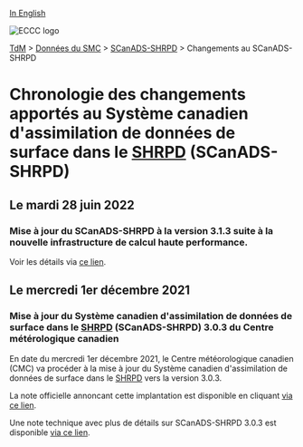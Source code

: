 [In English](changelog_caldas-hrdps_en.md)

![ECCC logo](../../img_eccc-logo.png)

[TdM](../../readme_fr.md) > [Données du SMC](../readme_fr.md) > [SCanADS-SHRPD](readme_caldas-hrdps_fr.md) > Changements au SCanADS-SHRPD

# Chronologie des changements apportés au Système canadien d'assimilation de données de surface dans le [SHRPD](../nwp_hrdps/readme_hrdps_fr.md) (SCanADS-SHRPD)

## Le mardi 28 juin 2022

### Mise à jour du SCanADS-SHRPD à la version 3.1.3 suite à la nouvelle infrastructure de calcul haute performance. 

Voir les détails via [ce lien](../changelog_multisystems_fr.md).

## Le mercredi 1er décembre 2021

### Mise à jour du Système canadien d'assimilation de données de surface dans le [SHRPD](../nwp_hrdps/readme_hrdps_fr.md) (SCanADS-SHRPD) 3.0.3 du Centre métérologique canadien

En date du mercredi 1er décembre 2021, le Centre météorologique canadien (CMC) va procéder à la mise à jour du Système canadien d'assimilation de données de surface dans le [SHRPD](../nwp_hrdps/readme_hrdps_fr.md) vers la version 3.0.3.

La note officielle annoncant cette implantation est disponible en cliquant [via ce lien](https://dd.meteo.gc.ca/doc/genots/2021/11/26/NOCN03_CWAO_262118___50159).

Une note technique avec plus de détails sur SCanADS-SHRPD 3.0.3 est disponible [via ce lien](https://collaboration.cmc.ec.gc.ca/cmc/cmoi/product_guide/docs/tech_notes/technote_hrdps-600_caldas-303_f.pdf).



